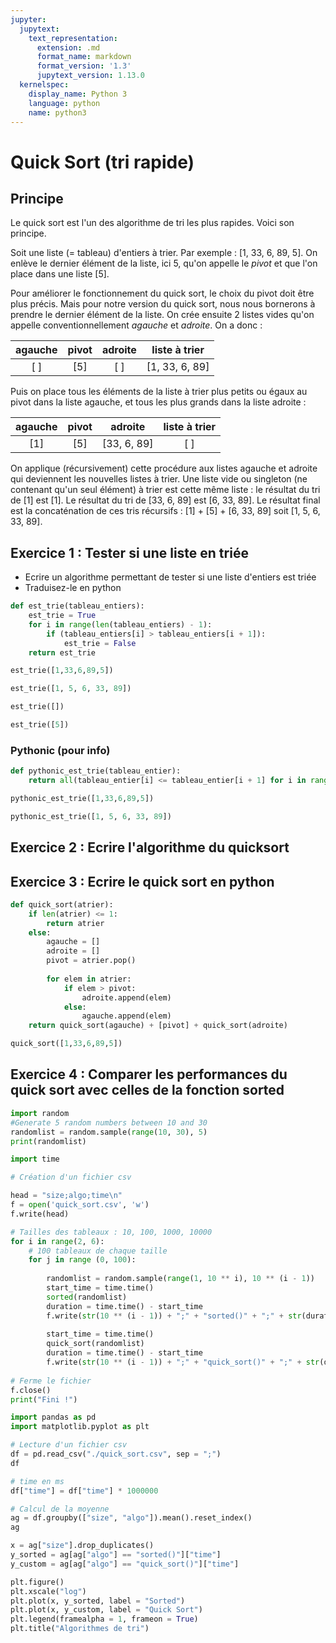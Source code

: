 ```yaml
---
jupyter:
  jupytext:
    text_representation:
      extension: .md
      format_name: markdown
      format_version: '1.3'
      jupytext_version: 1.13.0
  kernelspec:
    display_name: Python 3
    language: python
    name: python3
---
```


<!-- #region -->
# Quick Sort (tri rapide)

## Principe

Le quick sort est l'un des algorithme de tri les plus rapides. Voici son principe.  

Soit une liste (= tableau) d'entiers à trier. Par exemple : [1, 33, 6, 89, 5]. On enlève le dernier élément de la liste, ici 5, qu'on appelle le *pivot* et que l'on place dans une liste [5].  

Pour améliorer le fonctionnement du quick sort, le choix du pivot doit être plus précis. Mais pour notre version du quick sort, nous nous bornerons à prendre le dernier élément de la liste. On crée ensuite 2 listes vides qu'on appelle conventionnellement *agauche* et *adroite*. On a donc :

| agauche     | pivot | adroite     | liste à trier     |
| :---:      |    :----:   |    :----:   |    :----:   |
| [ ]      | [5]       | [ ]      | [1, 33, 6, 89]      |

Puis on place tous les éléments de la liste à trier plus petits ou égaux au pivot dans la liste agauche, et tous les plus grands dans la liste adroite :

| agauche     | pivot | adroite    | liste à trier     |
| :---:      |    :----:   |    :----:   |    :----:   |
| [1]      | [5]       | [33, 6, 89]      | [ ]      |

On applique (récursivement) cette procédure aux listes agauche et adroite qui deviennent les nouvelles listes à trier. Une liste vide ou singleton (ne contenant qu'un seul élément) à trier est cette même liste : le résultat du tri de [1] est [1]. Le résultat du tri de [33, 6, 89] est [6, 33, 89]. Le résultat final est la concaténation de ces tris récursifs : [1] + [5] + [6, 33, 89] soit [1, 5, 6, 33, 89].



## Exercice 1 : Tester si une liste en triée

- Ecrire un algorithme permettant de tester si une liste d'entiers est triée
- Traduisez-le en python
<!-- #endregion -->

```python
def est_trie(tableau_entiers):
    est_trie = True
    for i in range(len(tableau_entiers) - 1):
        if (tableau_entiers[i] > tableau_entiers[i + 1]):
            est_trie = False
    return est_trie
```

```python
est_trie([1,33,6,89,5])
```

```python
est_trie([1, 5, 6, 33, 89])
```

```python
est_trie([])
```

```python
est_trie([5])
```

### Pythonic (pour info)

```python
def pythonic_est_trie(tableau_entier):
    return all(tableau_entier[i] <= tableau_entier[i + 1] for i in range(len(tableau_entier)-1))
```

```python
pythonic_est_trie([1,33,6,89,5])
```

```python
pythonic_est_trie([1, 5, 6, 33, 89])
```

## Exercice 2 : Ecrire l'algorithme du quicksort


## Exercice 3 : Ecrire le quick sort en python

```python
def quick_sort(atrier):
    if len(atrier) <= 1:
        return atrier
    else:
        agauche = []
        adroite = []
        pivot = atrier.pop()
        
        for elem in atrier:
            if elem > pivot:
                adroite.append(elem)
            else:
                agauche.append(elem)
    return quick_sort(agauche) + [pivot] + quick_sort(adroite)
```

```python
quick_sort([1,33,6,89,5])
```

## Exercice 4 : Comparer les performances du quick sort avec celles de la fonction sorted

```python
import random
#Generate 5 random numbers between 10 and 30
randomlist = random.sample(range(10, 30), 5)
print(randomlist)
```

```python
import time

# Création d'un fichier csv

head = "size;algo;time\n"
f = open('quick_sort.csv', 'w')
f.write(head)

# Tailles des tableaux : 10, 100, 1000, 10000
for i in range(2, 6):
    # 100 tableaux de chaque taille
    for j in range (0, 100):
        
        randomlist = random.sample(range(1, 10 ** i), 10 ** (i - 1))
        start_time = time.time()
        sorted(randomlist)
        duration = time.time() - start_time
        f.write(str(10 ** (i - 1)) + ";" + "sorted()" + ";" + str(duration) + "\n")
        
        start_time = time.time()
        quick_sort(randomlist)
        duration = time.time() - start_time
        f.write(str(10 ** (i - 1)) + ";" + "quick_sort()" + ";" + str(duration) + "\n")
        
# Ferme le fichier
f.close()
print("Fini !")
```

```python
import pandas as pd
import matplotlib.pyplot as plt

# Lecture d'un fichier csv
df = pd.read_csv("./quick_sort.csv", sep = ";")
df
```

```python
# time en ms
df["time"] = df["time"] * 1000000
```

```python
# Calcul de la moyenne
ag = df.groupby(["size", "algo"]).mean().reset_index()
ag
```

```python
x = ag["size"].drop_duplicates()
y_sorted = ag[ag["algo"] == "sorted()"]["time"]
y_custom = ag[ag["algo"] == "quick_sort()"]["time"]
```

```python
plt.figure()
plt.xscale("log")
plt.plot(x, y_sorted, label = "Sorted")
plt.plot(x, y_custom, label = "Quick Sort")
plt.legend(framealpha = 1, frameon = True)
plt.title("Algorithmes de tri")
```

```python

```

